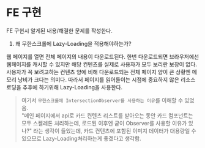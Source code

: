 # FE 구현

FE 구현시 알게된 내용/해결한 문제를 작성한다.

1. 왜 무한스크롤에 Lazy-Loading을 적용해야하는가?

웹 페이지를 열면 전체 페이지의 내용이 다운로드된다. 한번 다운로드되면 브라우저에선 웹페이지를 캐시할 수 있지만 해당 컨텐츠를 실제로 사용자가 모두 보리란 보장이 없다.
사용자가 꼭 보려고하는 컨텐츠 양에 비해 다운로드되는 전체 페이지 양이 큰 상황엔 메모리 낭비가 크다는 의미다.
따라서 페이지를 읽어들이는 시점에 중요하지 않은 리소스 로딩을 추후에 하기위해 Lazy-Loading을 사용한다.

> 여기서 `무한스크롤에 IntersectionObserver를 사용하는 이유`를 이해할 수 있었음.  
> "메인 페이지에서 api로 카드 컨텐츠 리스트를 받아오는 동안 카드 컴포넌트는 모두 스켈레톤 처리하는데, 로드된 이후엔 굳이 Observer를 사용할 이유가 있나?" 라는 생각이 들었는데, 카드 컨텐츠에 포함된 이미지 데이터가 대용량일 수 있으므로 Lazy-Loading처리하는게 좋겠다고 생각함.